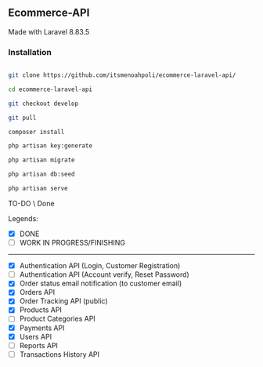 ## Ecommerce-API

Made with Laravel 8.83.5

### Installation

```bash

git clone https://github.com/itsmenoahpoli/ecommerce-laravel-api/

cd ecommerce-laravel-api

git checkout develop

git pull

composer install

php artisan key:generate

php artisan migrate

php artisan db:seed

php artisan serve

```

TO-DO \ Done

Legends:

-   [x] DONE
-   [ ] WORK IN PROGRESS/FINISHING

---

-   [x] Authentication API (Login, Customer Registration)
-   [ ] Authentication API (Account verify, Reset Password)
-   [x] Order status email notification (to customer email)
-   [x] Orders API
-   [x] Order Tracking API (public)
-   [x] Products API
-   [ ] Product Categories API
-   [x] Payments API
-   [x] Users API
-   [ ] Reports API
-   [ ] Transactions History API
